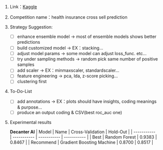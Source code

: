 1. Link：[Kaggle](https://www.kaggle.com/datasets/anmolkumar/health-insurance-cross-sell-prediction)

2. Competition name：health insurance cross sell prediction

3. Strategy Suggestion:
    - [ ] enhance ensemble model -> most of ensemble models shows better predictions
    - [ ] build customized model -> EX：stacking...
    - [ ] adjust model params -> some model can adjust loss_func. etc...
    - [ ] try under sampling methods -> random pick same number of positive samples
    - [ ] add scaler -> EX：minmaxscaler, standardscaler...
    - [ ] feature engineering -> pca, lda, z-score picking...
    - [ ] clustering first
4. To-Do-List
    - [ ] add annotations -> EX：plots should have insights, coding meanings & purpose...
    - [ ] produce an output coding & CSV(best roc_auc one)
5. Experimental results
    
    **Decanter AI**
    | Model | Name | Cross-Validation | Hold-Out |
    | ----------- | ----------- | ----------- | ----------- |
    | Best | Random Forest | 0.9383 | 0.8467 |
    | Recommend | Gradient Boosting Machine | 0.8700 | 0.8517 |

